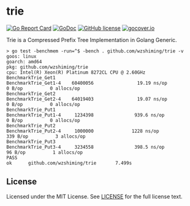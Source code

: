 # trie

[![Go Report Card](https://goreportcard.com/badge/github.com/wzshiming/trie)](https://goreportcard.com/report/github.com/wzshiming/trie)
[![GoDoc](https://godoc.org/github.com/wzshiming/trie?status.svg)](https://godoc.org/github.com/wzshiming/trie)
[![GitHub license](https://img.shields.io/github/license/wzshiming/trie.svg)](https://github.com/wzshiming/trie/blob/master/LICENSE)
[![gocover.io](https://gocover.io/_badge/github.com/wzshiming/trie)](https://gocover.io/github.com/wzshiming/trie)

Trie is a Compressed Prefix Tree Implementation in Golang Generic.

``` console
> go test -benchmem -run=^$ -bench . github.com/wzshiming/trie -v
goos: linux
goarch: amd64
pkg: github.com/wzshiming/trie
cpu: Intel(R) Xeon(R) Platinum 8272CL CPU @ 2.60GHz
BenchmarkTrie_Get1
BenchmarkTrie_Get1-4    60400056                19.19 ns/op            0 B/op          0 allocs/op
BenchmarkTrie_Get2
BenchmarkTrie_Get2-4    64019403                19.07 ns/op            0 B/op          0 allocs/op
BenchmarkTrie_Put1
BenchmarkTrie_Put1-4     1234398               939.6 ns/op             0 B/op          0 allocs/op
BenchmarkTrie_Put2
BenchmarkTrie_Put2-4     1000000              1228 ns/op             339 B/op          3 allocs/op
BenchmarkTrie_Put3
BenchmarkTrie_Put3-4     3234558               398.5 ns/op            96 B/op          1 allocs/op
PASS
ok      github.com/wzshiming/trie       7.499s
```

## License

Licensed under the MIT License. See [LICENSE](https://github.com/wzshiming/trie/blob/master/LICENSE) for the full license text.
